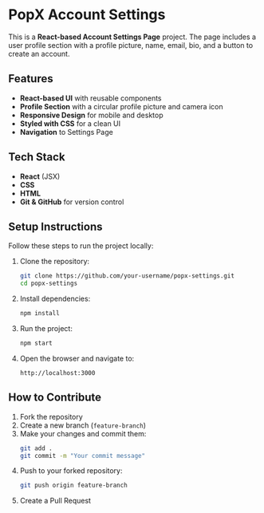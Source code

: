 # PopX Account Settings

This is a **React-based Account Settings Page** project. The page includes a user profile section with a profile picture, name, email, bio, and a button to create an account.

## Features
- **React-based UI** with reusable components
- **Profile Section** with a circular profile picture and camera icon
- **Responsive Design** for mobile and desktop
- **Styled with CSS** for a clean UI
- **Navigation** to Settings Page

## Tech Stack
- **React** (JSX)
- **CSS**
- **HTML**
- **Git & GitHub** for version control

## Setup Instructions
Follow these steps to run the project locally:

1. Clone the repository:
   ```bash
   git clone https://github.com/your-username/popx-settings.git
   cd popx-settings
   ```
2. Install dependencies:
   ```bash
   npm install
   ```
3. Run the project:
   ```bash
   npm start
   ```
4. Open the browser and navigate to:
   ```
   http://localhost:3000
   ```

## How to Contribute
1. Fork the repository
2. Create a new branch (`feature-branch`)
3. Make your changes and commit them:
   ```bash
   git add .
   git commit -m "Your commit message"
   ```
4. Push to your forked repository:
   ```bash
   git push origin feature-branch
   ```
5. Create a Pull Request



